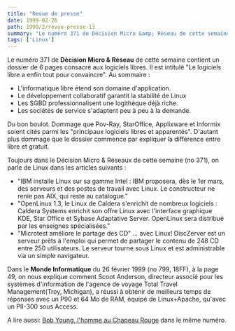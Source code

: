 ```yaml
---
title: "Revue de presse"
date: 1999-02-26
path: 1999/2/revue-presse-13
summary: "Le numéro 371 de Décision Micro &amp; Réseau de cette semaine contient un dossier de 6 pages consacré aux logiciels libres."
tags: ['Linux']
---
```


<P>Le numéro 371 de <B>Décision Micro &amp; Réseau</B> de cette semaine
contient un dossier de 6 pages consacré aux logiciels libres. Il est
intitulé "Le logiciels libre a enfin tout pour convaincre". Au sommaire
:</P>

<UL>

<LI>L'informatique libre étend son domaine d'application.
<LI>Le développement collaboratif garantit la stabilité de Linux
<LI>Les SGBD professionnalisent une logithèque déjà riche.
<LI>Les sociétés de service s'adaptent peu à peu à la demande.
</UL>

<P>Du bon boulot. Dommage que Pov-Ray, StarOffice, Applixware et Informix
soient cités parmi les "principaux logiciels libres et
apparentés". D'autant plus dommage que le dossier commence par
expliquer la différence entre libre et gratuit.</P>

<P>Toujours dans le Décision Micro &amp; Réseaux de cette semaine (no 371),
on parle de Linux dans les articles suivants :</P>

<UL>

<LI>"IBM installe Linux sur sa gamme Intel : IBM proposera, dès le
1er mars, des serveurs et des postes de travail avec Linux. Le
constructeur ne renie pas AIX, qui reste au catalogue."
<LI>"OpenLinux 1.3, le Linux de Caldera s'enrichit de nombreux
logiciels : Caldera Systems enrichit son offre Linux avec
l'interface graphique KDE, Star Office et Sybase Adaptative
Server. OpenLinux sera distribué par les enseignes
spécialisées."
<LI>"Microtest améliore le partage des CD"
... avec Linux! DiscZerver est un serveur prêts à l'emploi qui permet
de partager le contenu de 248 CD entre 250 utilisateurs. Le serveur
tourne sous Linux et est administrable via un simple navigateur.
</UL>

<P>
Dans le <B>Monde Informatique</B> du 26 février 1999 (no 799, 18FF), à la
page 49, on nous explique comment Scoot Anderson, directeur associé
pour les systèmes d'information de l'agence de voyage Total Travel
Management(Troy, Michigan), a réussi à obtenir de meilleurs temps de
réponses avec un P90 et 64 Mo de RAM, équipé de Linux+Apache, qu'avec
un PII-300 sous Access.
</P>

<P>
A lire aussi: <A HREF="http://195.10.58.13/src/lmi/article/articlel.nsf/article/17934F5C1578A782C12567230030A2EB?OpenDocument">Bob
Young, l'homme au Chapeau Rouge</A> dans le même numéro.
</P>


